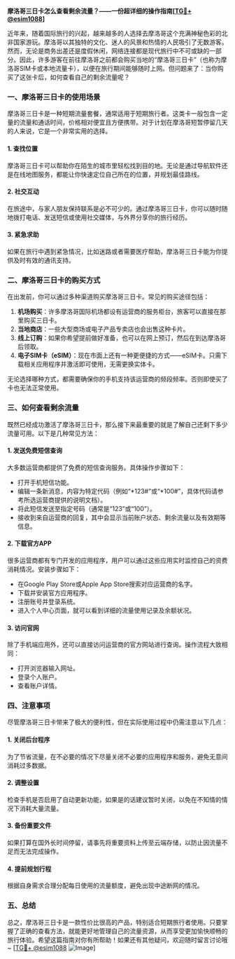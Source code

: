 **摩洛哥三日卡怎么查看剩余流量？——一份超详细的操作指南[[TG💪+ @esim1088](https://t.me/s/esim1088)]**

近年来，随着国际旅行的兴起，越来越多的人选择去摩洛哥这个充满神秘色彩的北非国家游玩。摩洛哥以其独特的文化、迷人的风景和热情的人民吸引了无数游客。然而，无论是商务出差还是度假休闲，网络连接都是现代旅行中不可或缺的一部分。因此，许多游客在前往摩洛哥之前都会购买当地的“摩洛哥三日卡”（也称为摩洛哥SIM卡或本地流量卡），以便在旅行期间能够随时上网。但问题来了：当你购买了这张卡后，如何查看自己的剩余流量呢？

### **一、摩洛哥三日卡的使用场景**

摩洛哥三日卡是一种短期流量套餐，通常适用于短期旅行者。这类卡一般包含一定量的流量和通话时间，价格相对便宜且方便携带。对于计划在摩洛哥短暂停留几天的人来说，它是一个非常实用的选择。

#### **1. 查找位置**
摩洛哥三日卡可以帮助你在陌生的城市里轻松找到目的地。无论是通过导航软件还是在线地图服务，都能让你快速定位自己所在的位置，并规划最佳路线。

#### **2. 社交互动**
在旅途中，与家人朋友保持联系是必不可少的。通过摩洛哥三日卡，你可以随时随地拨打电话、发送短信或使用社交媒体，与外界分享你的旅行经历。

#### **3. 紧急求助**
如果在旅行中遇到紧急情况，比如迷路或者需要医疗帮助，摩洛哥三日卡能为你提供及时有效的通讯支持。

### **二、摩洛哥三日卡的购买方式**

在出发前，你可以通过多种渠道购买摩洛哥三日卡。常见的购买途径包括：

1. **机场购买**：许多摩洛哥国际机场都设有运营商的服务柜台，旅客可以直接在那里购买三日卡。
2. **当地商店**：一些大型商场或电子产品专卖店也会出售这种卡片。
3. **线上订购**：如果你希望提前做好准备，也可以在网上预订，然后在到达摩洛哥后领取。
4. **电子SIM卡（eSIM）**：现在市面上还有一种更便捷的方式——eSIM卡。只需下载相关应用程序并激活即可使用，无需更换实体卡。

无论选择哪种方式，都需要确保你的手机支持该运营商的频段频率。否则即使买了卡也无法正常使用。

### **三、如何查看剩余流量**

既然已经成功激活了摩洛哥三日卡，那么接下来最重要的就是了解自己还剩下多少流量可用。以下是几种常见方法：

#### **1. 发送免费短信查询**
大多数运营商都提供了免费的短信查询服务。具体操作步骤如下：
- 打开手机短信功能。
- 编辑一条新消息，内容为特定代码（例如“*123#”或“*100#”，具体代码请参考所选运营商提供的说明文档）。
- 将此短信发送至指定号码（通常是“123”或“100”）。
- 接收到来自运营商的回复，其中会显示当前账户状态、剩余流量以及有效期等信息。

#### **2. 下载官方APP**
很多运营商都有专门开发的应用程序，用户可以通过这些应用实时监控自己的资费消耗情况。安装步骤如下：
- 在Google Play Store或Apple App Store搜索对应运营商的名字。
- 下载并安装官方应用程序。
- 注册账号并登录系统。
- 进入个人中心页面，就可以看到详细的流量使用记录及余额状况。

#### **3. 访问官网**
除了手机端应用外，还可以直接访问运营商的官方网站进行查询。操作流程大致相同：
- 打开浏览器输入网址。
- 登录个人账户。
- 查看账户详情。

### **四、注意事项**

尽管摩洛哥三日卡带来了极大的便利性，但在实际使用过程中仍需注意以下几点：

#### **1. 关闭后台程序**
为了节省流量，在不必要的情况下尽量关闭不必要的应用程序和服务，避免无意间消耗过多数据。

#### **2. 调整设置**
检查手机是否启用了自动更新功能，如果是的话建议暂时关闭，以免在不知情的情况下消耗大量流量。

#### **3. 备份重要文件**
如果打算在国外长时间停留，请事先将重要资料上传至云端存储，以防止因流量不足而无法完成操作。

#### **4. 提前规划行程**
根据自身需求合理分配每日使用的流量额度，避免出现中途断网的情况。

### **五、总结**

总之，摩洛哥三日卡是一款性价比很高的产品，特别适合短期旅行者使用。只要掌握了正确的查看方法，就能更好地管理自己的流量资源，从而享受更加愉快顺畅的旅行体验。希望这篇指南对你有所帮助！如果还有其他疑问，欢迎随时留言讨论哦~ [[TG💪+ @esim1088](https://t.me/s/esim1088) ![Image](https://i.postimg.cc/4NQfJmqS/Snipaste-2025-05-13-00-14-12.png)]